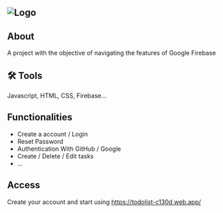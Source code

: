 
![Logo](https://i.ibb.co/SfyqYZk/logo.png)
---

## About

A project with the objective of navigating the features of Google Firebase


## 🛠 Tools

Javascript, HTML, CSS, Firebase...


## Functionalities

- Create a account / Login
- Reset Password
- Authentication With GitHub / Google
- Create / Delete / Edit tasks
- ...

## Access

Create your account and start using
https://todolist-c130d.web.app/
